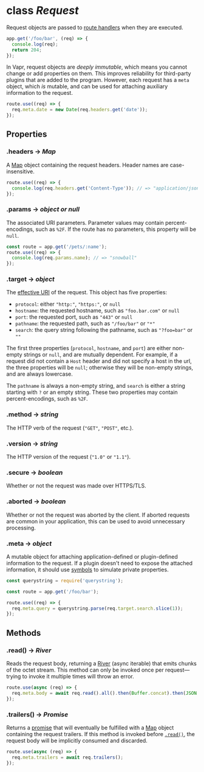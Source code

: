 # class *Request*

Request objects are passed to [route handlers](./application.md#class-route) when they are executed.

```js
app.get('/foo/bar', (req) => {
  console.log(req);
  return 204;
});
```

In Vapr, request objects are *deeply immutable*, which means you cannot change or add properties on them. This improves reliability for third-party plugins that are added to the program. However, each request has a `meta` object, which *is* mutable, and can be used for attaching auxiliary information to the request.

```js
route.use((req) => {
  req.meta.date = new Date(req.headers.get('date'));
});
```

## Properties

### .headers -> *Map*

A [Map](https://developer.mozilla.org/en-US/docs/Web/JavaScript/Reference/Global_Objects/Map) object containing the request headers. Header names are case-insensitive.

```js
route.use((req) => {
  console.log(req.headers.get('Content-Type')); // => "application/json"
});
```

### .params -> *object or null*

The associated URI parameters. Parameter values may contain percent-encodings, such as `%2F`. If the route has no parameters, this property will be `null`.

```js
const route = app.get('/pets/:name');
route.use((req) => {
  console.log(req.params.name); // => "snowball"
});
```

### .target -> *object*

The [effective URI](https://tools.ietf.org/html/rfc7230#section-5.5) of the request. This object has five properties:

* `protocol`: either `"http:"`, `"https:"`, or `null`
* `hostname`: the requested hostname, such as `"foo.bar.com"` or `null`
* `port`: the requested port, such as `"443"` or `null`
* `pathname`: the requested path, such as `"/foo/bar"` or `"*"`
* `search`: the query string following the pathname, such as `"?foo=bar"` or `""`

The first three properties (`protocol`, `hostname`, and `port`) are either non-empty strings or `null`, and are mutually dependent. For example, if a request did not contain a `Host` header and did not specify a host in the url, the three properties will be `null`; otherwise they will be non-empty strings, and are always lowercase.

The `pathname` is always a non-empty string, and `search` is either a string starting with `?` or an empty string. These two properties may contain percent-encodings, such as `%2F`.

### .method -> *string*

The HTTP verb of the request (`"GET"`, `"POST"`, etc.).

### .version -> *string*

The HTTP version of the request (`"1.0"` or `"1.1"`).

### .secure -> *boolean*

Whether or not the request was made over HTTPS/TLS.

### .aborted -> *boolean*

Whether or not the request was aborted by the client. If aborted requests are common in your application, this can be used to avoid unnecessary processing.

### .meta -> *object*

A mutable object for attaching application-defined or plugin-defined information to the request. If a plugin doesn't need to expose the attached information, it should use [symbols](https://developer.mozilla.org/en-US/docs/Web/JavaScript/Reference/Global_Objects/Symbol) to simulate private properties.

```js
const querystring = require('querystring');

const route = app.get('/foo/bar');

route.use((req) => {
  req.meta.query = querystring.parse(req.target.search.slice(1));
});
```

## Methods

### .read() -> *River*

Reads the request body, returning a [River](https://github.com/JoshuaWise/wise-river) (async iterable) that emits chunks of the octet stream. This method can only be invoked once per request—trying to invoke it multiple times will throw an error.

```js
route.use(async (req) => {
  req.meta.body = await req.read().all().then(Buffer.concat).then(JSON.parse);
});
```

### .trailers() -> *Promise*

Returns a [promise](https://github.com/JoshuaWise/wise-promise) that will eventually be fulfilled with a [Map](https://developer.mozilla.org/en-US/docs/Web/JavaScript/Reference/Global_Objects/Map) object containing the request trailers. If this method is invoked before [`.read()`](#read---river), the request body will be implicitly consumed and discarded.

```js
route.use(async (req) => {
  req.meta.trailers = await req.trailers();
});
```
